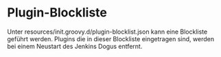 # Plugin-Blockliste

Unter resources/init.groovy.d/plugin-blocklist.json kann eine Blockliste geführt werden.
Plugins die in dieser Blockliste eingetragen sind, werden bei einem Neustart des Jenkins Dogus entfernt.